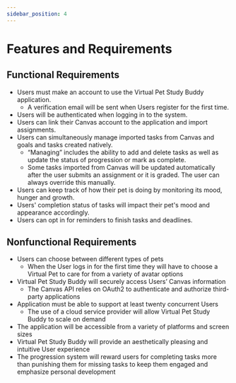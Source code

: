 ```yaml
---
sidebar_position: 4
---
```


# Features and Requirements

## Functional Requirements

* Users must make an account to use the Virtual Pet Study Buddy application.
    * A verification email will be sent when Users register for the first time.
* Users will be authenticated when logging in to the system.
* Users can link their Canvas account to the application and import assignments.
* Users can simultaneously manage imported tasks from Canvas and goals and tasks created natively.
    * “Managing” includes the ability to add and delete tasks as well as update the status of progression or mark as complete.
    * Some tasks imported from Canvas will be updated automatically after the user submits an assignment or it is graded. The user can always override this manually.
* Users can keep track of how their pet is doing by monitoring its mood, hunger and growth.
* Users' completion status of tasks will impact their pet's mood and appearance accordingly.
* Users can opt in for reminders to finish tasks and deadlines.

## Nonfunctional Requirements

* Users can choose between different types of pets
    * When the User logs in for the first time they will have to choose a Virtual Pet to care for from a variety of avatar options
* Virtual Pet Study Buddy will securely access Users’ Canvas information
    * The Canvas API relies on OAuth2 to authenticate and authorize third-party applications
* Application must be able to support at least twenty concurrent Users
    * The use of a cloud service provider will allow Virtual Pet Study Buddy to scale on demand 
* The application will be accessible from a variety of platforms and screen sizes
* Virtual Pet Study Buddy will provide an aesthetically pleasing and intuitive User experience
* The progression system will reward users for completing tasks more than punishing them for missing tasks to keep them engaged and emphasize personal development

